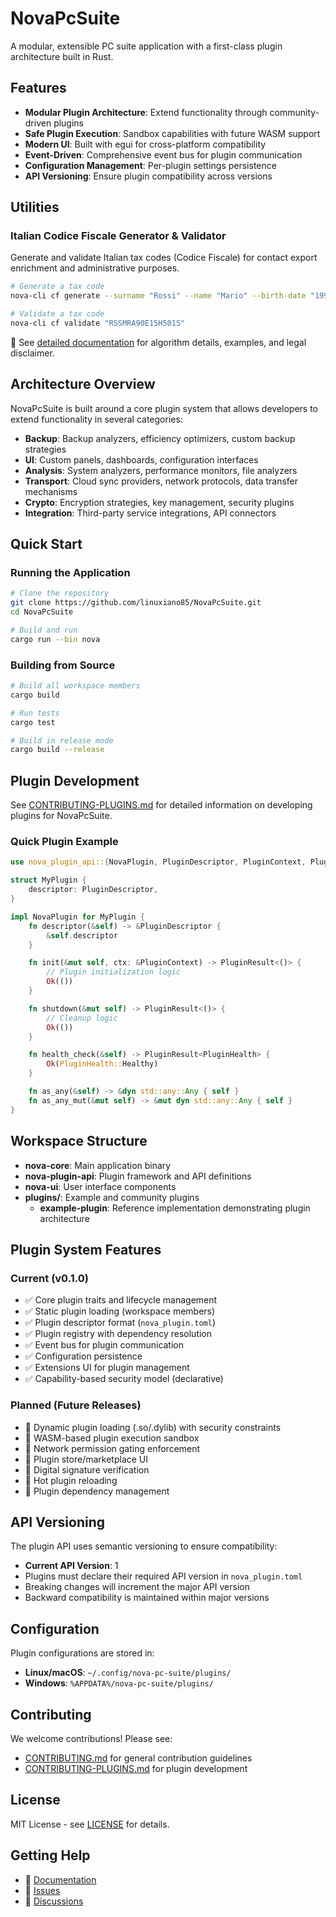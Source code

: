# NovaPcSuite

A modular, extensible PC suite application with a first-class plugin architecture built in Rust.

## Features

- **Modular Plugin Architecture**: Extend functionality through community-driven plugins
- **Safe Plugin Execution**: Sandbox capabilities with future WASM support
- **Modern UI**: Built with egui for cross-platform compatibility
- **Event-Driven**: Comprehensive event bus for plugin communication
- **Configuration Management**: Per-plugin settings persistence
- **API Versioning**: Ensure plugin compatibility across versions

## Utilities

### Italian Codice Fiscale Generator & Validator

Generate and validate Italian tax codes (Codice Fiscale) for contact export enrichment and administrative purposes.

```bash
# Generate a tax code
nova-cli cf generate --surname "Rossi" --name "Mario" --birth-date "1990-05-15" --sex "M" --comune "Roma"

# Validate a tax code
nova-cli cf validate "RSSMRA90E15H501S"
```

📖 See [detailed documentation](docs/util-codice-fiscale.md) for algorithm details, examples, and legal disclaimer.

## Architecture Overview

NovaPcSuite is built around a core plugin system that allows developers to extend functionality in several categories:

- **Backup**: Backup analyzers, efficiency optimizers, custom backup strategies
- **UI**: Custom panels, dashboards, configuration interfaces
- **Analysis**: System analyzers, performance monitors, file analyzers
- **Transport**: Cloud sync providers, network protocols, data transfer mechanisms
- **Crypto**: Encryption strategies, key management, security plugins
- **Integration**: Third-party service integrations, API connectors

## Quick Start

### Running the Application

```bash
# Clone the repository
git clone https://github.com/linuxiano85/NovaPcSuite.git
cd NovaPcSuite

# Build and run
cargo run --bin nova
```

### Building from Source

```bash
# Build all workspace members
cargo build

# Run tests
cargo test

# Build in release mode
cargo build --release
```

## Plugin Development

See [CONTRIBUTING-PLUGINS.md](CONTRIBUTING-PLUGINS.md) for detailed information on developing plugins for NovaPcSuite.

### Quick Plugin Example

```rust
use nova_plugin_api::{NovaPlugin, PluginDescriptor, PluginContext, PluginResult, PluginHealth};

struct MyPlugin {
    descriptor: PluginDescriptor,
}

impl NovaPlugin for MyPlugin {
    fn descriptor(&self) -> &PluginDescriptor {
        &self.descriptor
    }

    fn init(&mut self, ctx: &PluginContext) -> PluginResult<()> {
        // Plugin initialization logic
        Ok(())
    }

    fn shutdown(&mut self) -> PluginResult<()> {
        // Cleanup logic
        Ok(())
    }

    fn health_check(&self) -> PluginResult<PluginHealth> {
        Ok(PluginHealth::Healthy)
    }

    fn as_any(&self) -> &dyn std::any::Any { self }
    fn as_any_mut(&mut self) -> &mut dyn std::any::Any { self }
}
```

## Workspace Structure

- **nova-core**: Main application binary
- **nova-plugin-api**: Plugin framework and API definitions
- **nova-ui**: User interface components
- **plugins/**: Example and community plugins
  - **example-plugin**: Reference implementation demonstrating plugin architecture

## Plugin System Features

### Current (v0.1.0)

- ✅ Core plugin traits and lifecycle management
- ✅ Static plugin loading (workspace members)
- ✅ Plugin descriptor format (`nova_plugin.toml`)
- ✅ Plugin registry with dependency resolution
- ✅ Event bus for plugin communication
- ✅ Configuration persistence
- ✅ Extensions UI for plugin management
- ✅ Capability-based security model (declarative)

### Planned (Future Releases)

- 🔄 Dynamic plugin loading (.so/.dylib) with security constraints
- 🔄 WASM-based plugin execution sandbox
- 🔄 Network permission gating enforcement
- 🔄 Plugin store/marketplace UI
- 🔄 Digital signature verification
- 🔄 Hot plugin reloading
- 🔄 Plugin dependency management

## API Versioning

The plugin API uses semantic versioning to ensure compatibility:

- **Current API Version**: 1
- Plugins must declare their required API version in `nova_plugin.toml`
- Breaking changes will increment the major API version
- Backward compatibility is maintained within major versions

## Configuration

Plugin configurations are stored in:
- **Linux/macOS**: `~/.config/nova-pc-suite/plugins/`
- **Windows**: `%APPDATA%/nova-pc-suite/plugins/`

## Contributing

We welcome contributions! Please see:
- [CONTRIBUTING.md](CONTRIBUTING.md) for general contribution guidelines
- [CONTRIBUTING-PLUGINS.md](CONTRIBUTING-PLUGINS.md) for plugin development

## License

MIT License - see [LICENSE](LICENSE) for details.

## Getting Help

- 📖 [Documentation](docs/)
- 🐛 [Issues](https://github.com/linuxiano85/NovaPcSuite/issues)
- 💬 [Discussions](https://github.com/linuxiano85/NovaPcSuite/discussions)